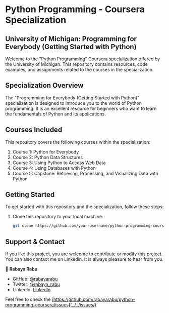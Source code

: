 # Python Programming - Coursera Specialization

## University of Michigan: Programming for Everybody (Getting Started with Python)

Welcome to the "Python Programming" Coursera specialization offered by the University of Michigan. This repository contains resources, code examples, and assignments related to the courses in the specialization.

## Specialization Overview

The "Programming for Everybody (Getting Started with Python)" specialization is designed to introduce you to the world of Python programming. It is an excellent resource for beginners who want to learn the fundamentals of Python and its applications.

## Courses Included

This repository covers the following courses within the specialization:

1. Course 1: Python for Everybody
2. Course 2: Python Data Structures
3. Course 3: Using Python to Access Web Data
4. Course 4: Using Databases with Python
5. Course 5: Capstone: Retrieving, Processing, and Visualizing Data with Python

## Getting Started

To get started with this repository and the specialization, follow these steps:

1. Clone this repository to your local machine:
   ```bash
   git clone https://github.com/your-username/python-programming-coursera.git

## Support & Contact

If you like this project, you are welcome to contribute or modify this project. You can also contact me on Linkedin. It is always pleasure to hear from you.

👤 **Rabaya Rabu**

- GitHub: [@rabayarabu](https://github.com/githubhandle)
- Twitter: [@rabaya_rabu](https://twitter.com/twitterhandle)
- LinkedIn: [LinkedIn](https://linkedin.com/in/rabaya-rabu-142721169/)

Feel free to check the [https://github.com/rabayarabu/python-programming-coursera/issues](../../issues/)